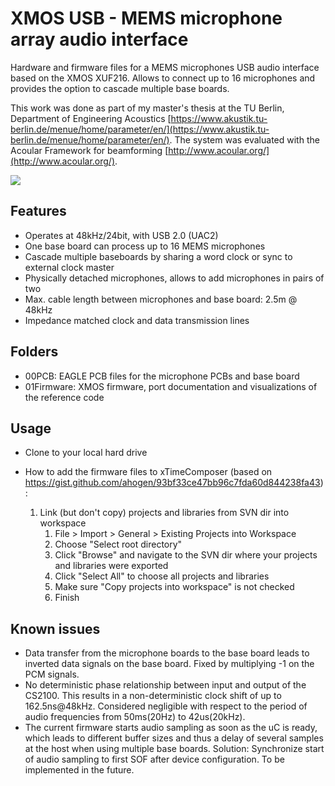 # XMOS USB - MEMS microphone array audio interface
Hardware and firmware files for a MEMS microphones USB audio interface based on the XMOS XUF216. Allows to connect up to  16 microphones and provides the option to cascade multiple base boards.  

This work was done as part of my master's thesis at the TU Berlin, Department of Engineering Acoustics [https://www.akustik.tu-berlin.de/menue/home/parameter/en/](https://www.akustik.tu-berlin.de/menue/home/parameter/en/). The system was evaluated with the Acoular Framework for beamforming [http://www.acoular.org/](http://www.acoular.org/).

<img src="https://github.com/simongapp/xmos_usb_mems_interface/blob/master/images/IMG_5449.JPG">  

## Features
- Operates at 48kHz/24bit, with USB 2.0 (UAC2)
- One base board can process up to 16 MEMS microphones
- Cascade multiple baseboards by sharing a word clock or sync to external clock master
- Physically detached microphones, allows to add microphones in pairs of two
- Max. cable length between microphones and base board: 2.5m @ 48kHz
- Impedance matched clock and data transmission lines

## Folders
- 00PCB: EAGLE PCB files for the microphone PCBs and base board
- 01Firmware: XMOS firmware, port documentation and visualizations of the reference code

## Usage
- Clone to your local hard drive

- How to add the firmware files to xTimeComposer (based on https://gist.github.com/ahogen/93bf33ce47bb96c7fda60d844238fa43):  
  1. Link (but don't copy) projects and libraries from SVN dir into workspace
     1. File > Import > General > Existing Projects into Workspace
     2. Choose "Select root directory"
     3. Click "Browse" and navigate to the SVN dir where your projects and libraries were exported
     4. Click "Select All" to choose all projects and libraries
     5. Make sure "Copy projects into workspace" is not checked
     6. Finish

## Known issues
- Data transfer from the microphone boards to the base board leads to inverted data signals on the base board. Fixed by multiplying -1 on the PCM signals.
- No deterministic phase relationship between input and output of the CS2100. This results in a non-deterministic clock shift of up to 162.5ns@48kHz. Considered negligible with respect to the period of audio frequencies from 50ms(20Hz) to 42us(20kHz).
- The current firmware starts audio sampling as soon as the uC is ready, which leads to different buffer sizes and thus a delay of several samples at the host when using multiple base boards. Solution: Synchronize start of audio sampling to first SOF after device configuration. To be implemented in the future.